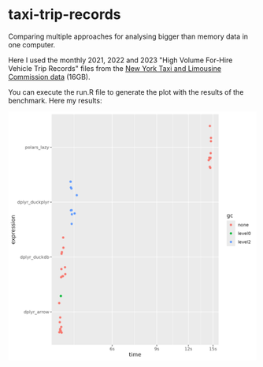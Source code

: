# taxi-trip-records

Comparing multiple approaches for analysing bigger than memory data in one computer.

Here I used the monthly 2021, 2022 and 2023 "High Volume For-Hire Vehicle Trip Records" files from the [New York Taxi and Limousine Commission data](https://www.nyc.gov/site/tlc/about/tlc-trip-record-data.page) (16GB).

You can execute the run.R file to generate the plot with the results of the benchmark. Here my results:

![](output/2024-05-17.png)
